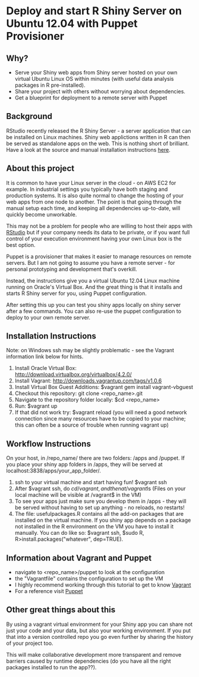 
Deploy and start R Shiny Server on Ubuntu 12.04 with Puppet Provisioner
=======================================================================

Why?
----

- Serve your Shiny web apps from Shiny server hosted on your own virtual Ubuntu Linux OS within minutes (with useful data analysis packages in R pre-installed).
- Share your project with others without worrying about dependencies.
- Get a blueprint for deployment to a remote server with Puppet


Background
----------

RStudio recently released the R Shiny Server - a server application
that can be installed on Linux machines. Shiny web applictions written in R can then be served as standalone apps on the web. This is nothing short of brilliant. Have a look at the source and manual installation instructions [here](https://github.com/rstudio/shiny-server).


About this project
------------------

It is common to have your Linux server in the cloud - on AWS EC2 for example. In industrial settings you typically have both staging and production systems. It is also quite normal to change the hosting of your web apps from one node to another. The point is that going through the manual setup each time, and keeping all dependencies up-to-date, will quickly become unworkable.

This may not be a problem for people who are willing to host their apps with [RStudio](http://rstudio.github.com/shiny/tutorial/#deployment-web) but if your company needs its data to be private, or if you want full control of your execution environment having your own Linux box is the best option.

Puppet is a provisioner that makes it easier to manage resources on remote servers. But I am not going to assume you have a remote server - for personal prototyping and development that's overkill.

Instead, the instructions give you a virtual Ubuntu 12.04 Linux machine running on Oracle's Virtual Box. And the great thing is that it installs and starts R Shiny server for you, using Puppet configuration.

After setting this up you can test you shiny apps locally on shiny server after a few commands. You can also re-use the puppet configuration to deploy to your own remote server.


Installation Instructions
------------

Note: on Windows ssh may be slightly problematic - see the Vagrant information link below for hints.

1. Install Oracle Virtual Box: http://download.virtualbox.org/virtualbox/4.2.0/
2. Install Vagrant: http://downloads.vagrantup.com/tags/v1.0.6
3. Install Virtual Box Guest Additions: $vagrant gem install vagrant-vbguest
4. Checkout this repository: git clone <repo_name>.git
5. Navigate to the repository folder locally: $cd <repo_name>
6. Run: $vagrant up
7. If that did not work try: $vagrant reload (you will need a good network connection since many resources have to be copied to your machine; this can often be a source of trouble when running vagrant up)


Workflow Instructions
---------------------

On your host, in /repo_name/ there are two folders: /apps and /puppet.
If you place your shiny app folders in /apps, they will be served at localhost:3838/apps/your_app_folder/.

1. ssh to your virtual machine and start having fun! $vagrant ssh
2. After $vagrant ssh, do $cd /vagrant, and then at /vagrant$ls (Files on your local machine will be visible at /vagrant$ in the VM)
3. To see your apps just make sure you develop them in /apps - they will be served without having to set up anything - no reloads, no restarts!
4. The file: usefulpackages.R contains all the add-on packages that are installed on the virtual machine. If you shiny app depends on a package not installed in the R environment on the VM you have to install it manually. You can do like so: $vagrant ssh, $sudo R, R>install.packages("whatever", dep=TRUE).


Information about Vagrant and Puppet
------------------------------------

- navigate to <repo_name>/puppet to look at the configuration
- the "Vagrantfile" contains the configuration to set up the VM
- I highly recommend working through this tutorial to get to know [Vagrant](http://docs.vagrantup.com/v1/docs/getting-started/index.html)
- For a reference visit [Puppet](https://puppetlabs.com/)


Other great things about this
-----------------------------

By using a vagrant virtual environment for your Shiny app you can share not just your code and your data, but also your working environment. If you put that into a version controlled repo you go even further by sharing the history of your project too.

This will make collaborative development more transparent and remove barriers caused by runtime dependencies (do you have all the right packages installed to run the app??).




